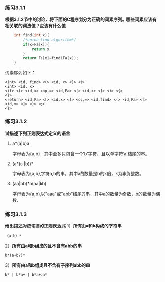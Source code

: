 ### 练习3.1.1
**根据3.1.2节中的讨论，将下面的C程序划分为正确的词素序列。哪些词素应该有相关联的词法值？应该有什么值**
```C
    int find(int x){
        /*union-find algorithm*/
        if(x=Fa[x]){
            return x
        }
        return Fa[x]=find(Fa[x]);
    }
```
词素序列如下：

    <int> <id, find> <(> <id, x> <)> <{>
    <int> <id, x>
    <if> <(> <id,x> <op,=> <id,Fa> <[> <id,x> <]> <)> <{>
    <}>
    <return> <id,Fa> <[> <id,x> <]> <op,=> <id,find> <(> <id,Fa> <[> <id,x> <]> <)> <;>
    <}>




### 练习3.1.2
**试描述下列正则表达式定义的语言**
1) a*(a|b)a

    字母表为{a,b}，其中至多只包含一个'b'字符，且以单字符'a'结尾的串。

2) (a*(&epsilon; |b))*

    字母表为{a,b},字符a,b的串，其中a的数量是b的k倍，k为非负整数。

3) (aa|bb)*a(aa|bb) 

    字母表为{a,b},以"aaa"或"abb"结尾的串，其中a的数量为奇数，b的数量为偶数.


### 练习3.1.3
**给出描述对应语言的正则表达式**
1）**所有由a和b构成的字符串**

    （a|b）*

2）**所有由a和b组成的且不含有abb的串**

    b*(a+b?)*

3）**所有由a和b组成且不含有子序列abb的串**

    b* | b*a+ | b*a+ba*